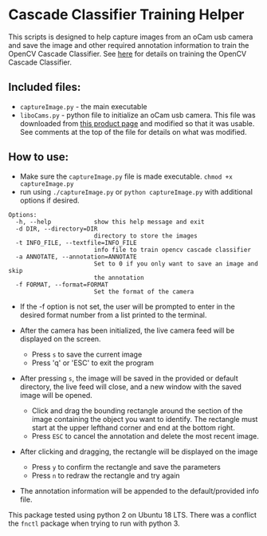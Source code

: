 # Cascade Classifier Training Helper

This scripts is designed to help capture images from an oCam usb camera and save the image and other required annotation information to train the OpenCV Cascade Classifier. See [here](https://docs.opencv.org/3.4/dc/d88/tutorial_traincascade.html) for details on training the OpenCV Cascade Classifier.

## Included files:
- `captureImage.py` - the main executable
- `liboCams.py` - python file to initialize an oCam usb camera. This file was downloaded from [this product page](http://withrobot.com/en/camera/ocam-1cgn-u-t/) and modified so that it was usable. See comments at the top of the file for details on what was modified.

## How to use:
- Make sure the `captureImage.py` file is made executable. `chmod +x captureImage.py`
- run using `./captureImage.py` or `python captureImage.py` with additional options if desired.

```
Options:
  -h, --help            show this help message and exit
  -d DIR, --directory=DIR
                        directory to store the images
  -t INFO_FILE, --textfile=INFO_FILE
                        info file to train opencv cascade classifier
  -a ANNOTATE, --annotation=ANNOTATE
                        Set to 0 if you only want to save an image and skip
                        the annotation
  -f FORMAT, --format=FORMAT
                        Set the format of the camera
```

- If the -f option is not set, the user will be prompted to enter in the desired format number from a list printed to the terminal.

- After the camera has been initialized, the live camera feed will be displayed on the screen.
  - Press `s` to save the current image
  - Press 'q' or 'ESC' to exit the program


- After pressing `s`, the image will be saved in the provided or default directory, the live feed will close, and a new window with the saved image will be opened.
  - Click and drag the bounding rectangle around the section of the image containing the object you want to identify. The rectangle must start at the upper lefthand corner and end at the bottom right.
  - Press `ESC` to cancel the annotation and delete the most recent image.

- After clicking and dragging, the rectangle will be displayed on the image
  - Press `y` to confirm the rectangle and save the parameters
  - Press `n` to redraw the rectangle and try again

- The annotation information will be appended to the default/provided info file.


This package tested using python 2 on Ubuntu 18 LTS. There was a conflict the `fnctl` package when trying to run with python 3.

